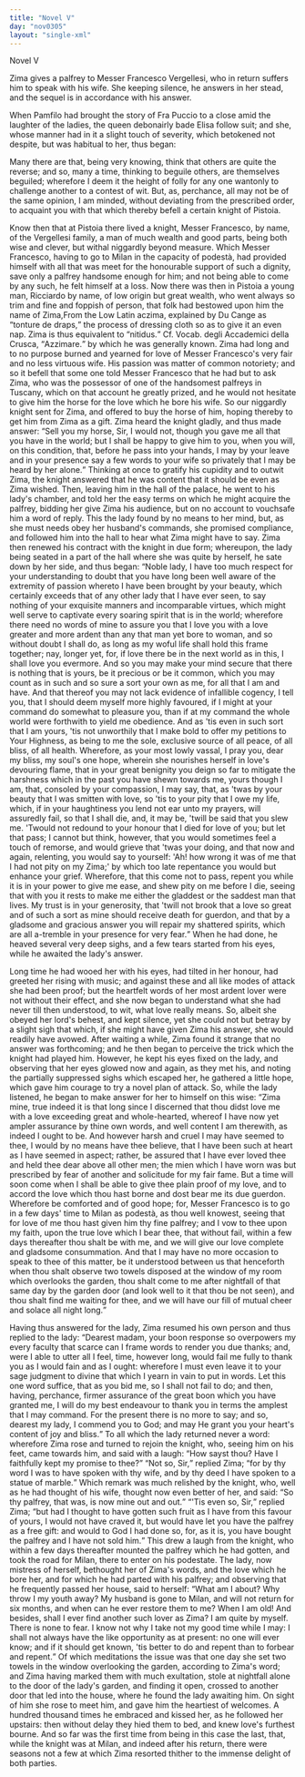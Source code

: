 ```yaml
---
title: "Novel V"
day: "nov0305"
layout: "single-xml"
---
```

<div id="nov0305" type="novella" who="elissa"><head>Novel V</head><argument><p><milestone id="p03050001"/><!--(i)-->Zima gives a palfrey to Messer Francesco Vergellesi,
 who in return suffers him to speak with his wife.
 She keeping silence, he answers in her stead, and
 the sequel is in accordance with his answer.<!--(/i)--></p></argument><div3 type="commentary" who="author"><p><milestone id="p03050002"/><!--(sc)-->When<!--(/sc)--> Pamfilo had brought the story of Fra Puccio to a close
	amid the laughter of the ladies, the queen debonairly bade Elisa
	follow suit; and she, whose manner had in it a slight touch of
	severity, which betokened not despite, but was habitual to her, thus
	began:</p></div3><div3 type="commentary" who="elissa"><p><milestone id="p03050003"/>Many there are that, being very knowing, think that others
	are quite the reverse; and so, many a time, thinking to beguile
	others, are themselves beguiled; wherefore I deem it the height of
	folly for any one wantonly to challenge another to a contest of
	wit. But, as, perchance, all may not be of the same opinion, I
	am minded, without deviating from the prescribed order, to acquaint
	you with that which thereby befell a certain knight of Pistoia.</p></div3><p><milestone id="p03050004"/>Know then that at Pistoia there lived a knight, Messer Francesco,
 by name, of the Vergellesi family, a man of much wealth and good
 parts, being both wise and clever, but withal niggardly beyond
 measure. Which Messer Francesco, having to go to Milan in the
 capacity of podestà, had provided himself with all that was meet
 for the honourable support of such a dignity, save only a palfrey
 handsome enough for him; and not being able to come by any
 such, he felt himself at a loss. <milestone id="p03050005"/>Now there was then in Pistoia
 a young man, Ricciardo by name, of low origin but great wealth,
 who went always so trim and fine and foppish of person, that folk
 <pb n="204"/>had bestowed upon him the name of Zima,<note>From the Low Latin
 aczima, explained by Du Cange as <q direct="unspecified">tonture de
 draps,</q> the process of dressing cloth so as to give it an even nap. Zima
 is thus equivalent to <q direct="unspecified">nitidus.</q> Cf. Vocab. degli Accademici della
 Crusca,
 <q direct="unspecified">Azzimare.</q></note> by which he was
 generally known. Zima had long and to no purpose burned and
 yearned for love of Messer Francesco's very fair and no less virtuous
 wife. <milestone id="p03050006"/>His passion was matter of common notoriety; and so it befell
 that some one told Messer Francesco that he had but to ask Zima,
 who was the possessor of one of the handsomest palfreys in Tuscany,
 which on that account he greatly prized, and he would not hesitate
 to give him the horse for the love which he bore his wife. So our
 niggardly knight sent for Zima, and offered to buy the horse of
 him, hoping thereby to get him from Zima as a gift. 
<milestone id="p03050007"/>Zima
 heard the knight gladly, and thus made answer: <q direct="unspecified">Sell you my
 horse, Sir, I would not, though you gave me all that you have in
 the world; but I shall be happy to give him to you, when you will,
 on this condition, that, before he pass into your hands, I may by your
 leave and in your presence say a few words to your wife so privately
 that I may be heard by her alone.</q>
<milestone id="p03050008"/>Thinking at once to gratify
 his cupidity and to outwit Zima, the knight answered that he was
 content that it should be even as Zima wished. Then, leaving him
 in the hall of the palace, he went to his lady's chamber, and told her
 the easy terms on which he might acquire the palfrey, bidding her
 give Zima his audience, but on no account to vouchsafe him a word
 of reply. <milestone id="p03050009"/>This the lady found by no means to her mind, but, as
 she must needs obey her husband's commands, she promised compliance,
 and followed him into the hall to hear what Zima might
 have to say. <milestone id="p03050010"/>Zima then renewed his contract with the knight in due
 form; whereupon, the lady being seated in a part of the hall where
 she was quite by herself, he sate down by her side, and thus began:
 <q direct="unspecified">Noble lady, I have too much respect for your understanding
 to doubt that you have long been well aware of the extremity of
 passion whereto I have been brought by your beauty, which certainly
 exceeds that of any other lady that I have ever seen, to say nothing
 of your exquisite manners and incomparable virtues, which might
 well serve to captivate every soaring spirit that is in the world;
 <milestone id="p03050011"/>wherefore there need no words of mine to assure you that I love
 <pb n="205"/>you with a love greater and more ardent than any that man yet
 bore to woman, and so without doubt I shall do, as long as my
 woful life shall hold this frame together; nay, longer yet, for, if
 love there be in the next world as in this, I shall love you evermore.
 And so you may make your mind secure that there is nothing that
 is yours, be it precious or be it common, which you may count as
 in such and so sure a sort your own as me, for all that I am and have.
 <milestone id="p03050012"/>And that thereof you may not lack evidence of infallible cogency,
 I tell you, that I should deem myself more highly favoured, if I
 might at your command do somewhat to pleasure you, than if at
 my command the whole world were forthwith to yield me obedience.
 <milestone id="p03050013"/>And as 'tis even in such sort that I am yours, 'tis not unworthily
 that I make bold to offer my petitions to Your Highness, as being
 to me the sole, exclusive source of all peace, of all bliss, of all health.
 Wherefore, as your most lowly vassal, I pray you, dear my bliss,
 my soul's one hope, wherein she nourishes herself in love's devouring
 flame, that in your great benignity you deign so far to mitigate the
 harshness which in the past you have shewn towards me, yours though
 I am, that, consoled by your compassion, I may say, that, as 'twas
 by your beauty that I was smitten with love, so 'tis to your pity
 that I owe my life, which, if in your haughtiness you lend not ear
 unto my prayers, will assuredly fail, so that I shall die, and, it may
 be, 'twill be said that you slew me. <milestone id="p03050014"/>'Twould not redound to your
 honour that I died for love of you; but let that pass; I cannot but
 think, however, that you would sometimes feel a touch of remorse,
 and would grieve that 'twas your doing, and that now and again,
 relenting, you would say to yourself: 'Ah! how wrong it was of
 me that I had not pity on my Zima;' by which too late repentance
 you would but enhance your grief. <milestone id="p03050015"/>Wherefore, that this come not
 to pass, repent you while it is in your power to give me ease, and
 shew pity on me before I die, seeing that with you it rests to make
 me either the gladdest or the saddest man that lives. My trust is
 in your generosity, that 'twill not brook that a love so great and
 of such a sort as mine should receive death for guerdon, and that
 by a gladsome and gracious answer you will repair my shattered
 spirits, which are all a-tremble in your presence for very fear.</q>
<milestone id="p03050016"/>When he had done, he heaved several very deep sighs, and a few
 tears started from his eyes, while he awaited the lady's answer.</p><pb n="206"/><p><milestone id="p03050017"/>Long time he had wooed her with his eyes, had tilted in her
 honour, had greeted her rising with music; and against these and
 all like modes of attack she had been proof; but the heartfelt words
 of her most ardent lover were not without their effect, and she now
 began to understand what she had never till then understood, to wit,
 what love really means. So, albeit she obeyed her lord's behest, and
 kept silence, yet she could not but betray by a slight sigh that which,
 if she might have given Zima his answer, she would readily have
 avowed. <milestone id="p03050018"/>After waiting a while, Zima found it strange that no
 answer was forthcoming; and he then began to perceive the trick
 which the knight had played him. However, he kept his eyes fixed
 on the lady, and observing that her eyes glowed now and again, as
 they met his, and noting the partially suppressed sighs which escaped
 her, he gathered a little hope, which gave him courage to try a novel
 plan of attack. So, while the lady listened, he began to make answer
 for her to himself on this wise: 
<milestone id="p03050019"/><q direct="unspecified">Zima mine, true indeed it is that
 long since I discerned that thou didst love me with a love exceeding
 great and whole-hearted, whereof I have now yet ampler assurance
 by thine own words, and well content I am therewith, as indeed
 I ought to be. <milestone id="p03050020"/>And however harsh and cruel I may have seemed
 to thee, I would by no means have thee believe, that I have been such
 at heart as I have seemed in aspect; rather, be assured that I have
 ever loved thee and held thee dear above all other men; the mien
 which I have worn was but prescribed by fear of another and
 solicitude for my fair fame. <milestone id="p03050021"/>But a time will soon come when I
 shall be able to give thee plain proof of my love, and to accord
 the love which thou hast borne and dost bear me its due guerdon.
 Wherefore be comforted and of good hope; for, Messer Francesco
 is to go in a few days' time to Milan as podestà, as thou well
 knowest, seeing that for love of me thou hast given him thy fine
 palfrey; and I vow to thee upon my faith, upon the true love
 which I bear thee, that without fail, within a few days thereafter
 thou shalt be with me, and we will give our love complete and
 gladsome consummation. <milestone id="p03050022"/>And that I may have no more occasion
 to speak to thee of this matter, be it understood between us that
 henceforth when thou shalt observe two towels disposed at the
 window of my room which overlooks the garden, thou shalt come
 to me after nightfall of that same day by the garden door (and look
 <pb n="207"/>well to it that thou be not seen), and thou shalt find me waiting
 for thee, and we will have our fill of mutual cheer and solace all
 night long.</q></p><p><milestone id="p03050023"/>Having thus answered for the lady, Zima resumed his own
 person and thus replied to the lady: <q direct="unspecified">Dearest madam, your boon
 response so overpowers my every faculty that scarce can I frame
 words to render you due thanks; and, were I able to utter all I feel,
 time, however long, would fail me fully to thank you as I would
 fain and as I ought: wherefore I must even leave it to your sage
 judgment to divine that which I yearn in vain to put in words.
<milestone id="p03050024"/>Let this one word suffice, that as you bid me, so I shall not fail
 to do; and then, having, perchance, firmer assurance of the great
 boon which you have granted me, I will do my best endeavour to
 thank you in terms the amplest that I may command. For the
 present there is no more to say; and so, dearest my lady, I commend
 you to God; and may He grant you your heart's content of
 joy and bliss.</q>
<milestone id="p03050025"/>To all which the lady returned never a word:
 wherefore Zima rose and turned to rejoin the knight, who, seeing
 him on his feet, came towards him, and said with a laugh: <q direct="unspecified">How
 sayst thou? Have I faithfully kept my promise to thee?</q>
<milestone id="p03050026"/><q direct="unspecified">Not so,
 Sir,</q> replied Zima; <q direct="unspecified">for by thy word I was to have spoken with thy
 wife, and by thy deed I have spoken to a statue of marble.</q>
<milestone id="p03050027"/>Which
 remark was much relished by the knight, who, well as he had thought
 of his wife, thought now even better of her, and said: <q direct="unspecified">So thy
 palfrey, that was, is now mine out and out.</q>
<milestone id="p03050028"/><q direct="unspecified">'Tis even so, Sir,</q>
 replied Zima; <q direct="unspecified">but had I thought to have gotten such fruit as I
 have from this favour of yours, I would not have craved it, but
 would have let you have the palfrey as a free gift: and would to
 God I had done so, for, as it is, you have bought the palfrey and
 I have not sold him.</q>
<milestone id="p03050029"/>This drew a laugh from the knight, who
 within a few days thereafter mounted the palfrey which he had
 gotten, and took the road for Milan, there to enter on his podestate.
 The lady, now mistress of herself, bethought her of Zima's words,
 and the love which he bore her, and for which he had parted with
 his palfrey; and observing that he frequently passed her house, said
 to herself: 
<milestone id="p03050030"/><q direct="unspecified">What am I about? Why throw I my youth away?
 My husband is gone to Milan, and will not return for six months,
 and when can he ever restore them to me? When I am old!
 <pb n="208"/>And besides, shall I ever find another such lover as Zima? I am
 quite by myself. There is none to fear. I know not why I take
 not my good time while I may: I shall not always have the like
 opportunity as at present: no one will ever know; and if it should
 get known, 'tis better to do and repent than to forbear and repent.</q>
<milestone id="p03050031"/>Of which meditations the issue was that one day she set two towels
 in the window overlooking the garden, according to Zima's word;
 and Zima having marked them with much exultation, stole at
 nightfall alone to the door of the lady's garden, and finding it open,
 crossed to another door that led into the house, where he found the
 lady awaiting him. <milestone id="p03050032"/>On sight of him she rose to meet him, and
 gave him the heartiest of welcomes. A hundred thousand times
 he embraced and kissed her, as he followed her upstairs: then
 without delay they hied them to bed, and knew love's furthest
 bourne. <milestone id="p03050033"/>And so far was the first time from being in this case the
 last, that, while the knight was at Milan, and indeed after his return,
 there were seasons not a few at which Zima resorted thither to the
 immense delight of both parties.</p></div>